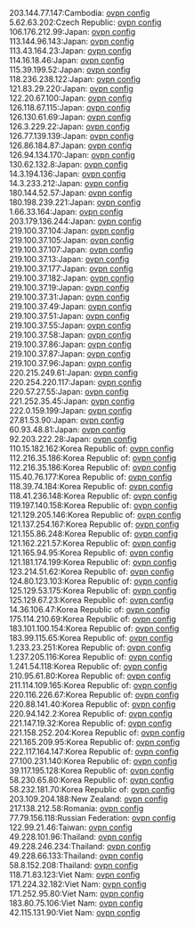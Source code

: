 203.144.77.147:Cambodia: [ovpn config](vpn/203_144_77_147.ovpn)  
5.62.63.202:Czech Republic: [ovpn config](vpn/5_62_63_202.ovpn)  
106.176.212.99:Japan: [ovpn config](vpn/106_176_212_99.ovpn)  
113.144.96.143:Japan: [ovpn config](vpn/113_144_96_143.ovpn)  
113.43.164.23:Japan: [ovpn config](vpn/113_43_164_23.ovpn)  
114.16.18.46:Japan: [ovpn config](vpn/114_16_18_46.ovpn)  
115.39.199.52:Japan: [ovpn config](vpn/115_39_199_52.ovpn)  
118.236.238.122:Japan: [ovpn config](vpn/118_236_238_122.ovpn)  
121.83.29.220:Japan: [ovpn config](vpn/121_83_29_220.ovpn)  
122.20.67.100:Japan: [ovpn config](vpn/122_20_67_100.ovpn)  
126.118.67.115:Japan: [ovpn config](vpn/126_118_67_115.ovpn)  
126.130.61.69:Japan: [ovpn config](vpn/126_130_61_69.ovpn)  
126.3.229.22:Japan: [ovpn config](vpn/126_3_229_22.ovpn)  
126.77.139.139:Japan: [ovpn config](vpn/126_77_139_139.ovpn)  
126.86.184.87:Japan: [ovpn config](vpn/126_86_184_87.ovpn)  
126.94.134.170:Japan: [ovpn config](vpn/126_94_134_170.ovpn)  
130.62.132.8:Japan: [ovpn config](vpn/130_62_132_8.ovpn)  
14.3.194.136:Japan: [ovpn config](vpn/14_3_194_136.ovpn)  
14.3.233.212:Japan: [ovpn config](vpn/14_3_233_212.ovpn)  
180.144.52.57:Japan: [ovpn config](vpn/180_144_52_57.ovpn)  
180.198.239.221:Japan: [ovpn config](vpn/180_198_239_221.ovpn)  
1.66.33.164:Japan: [ovpn config](vpn/1_66_33_164.ovpn)  
203.179.136.244:Japan: [ovpn config](vpn/203_179_136_244.ovpn)  
219.100.37.104:Japan: [ovpn config](vpn/219_100_37_104.ovpn)  
219.100.37.105:Japan: [ovpn config](vpn/219_100_37_105.ovpn)  
219.100.37.107:Japan: [ovpn config](vpn/219_100_37_107.ovpn)  
219.100.37.13:Japan: [ovpn config](vpn/219_100_37_13.ovpn)  
219.100.37.177:Japan: [ovpn config](vpn/219_100_37_177.ovpn)  
219.100.37.182:Japan: [ovpn config](vpn/219_100_37_182.ovpn)  
219.100.37.19:Japan: [ovpn config](vpn/219_100_37_19.ovpn)  
219.100.37.31:Japan: [ovpn config](vpn/219_100_37_31.ovpn)  
219.100.37.49:Japan: [ovpn config](vpn/219_100_37_49.ovpn)  
219.100.37.51:Japan: [ovpn config](vpn/219_100_37_51.ovpn)  
219.100.37.55:Japan: [ovpn config](vpn/219_100_37_55.ovpn)  
219.100.37.58:Japan: [ovpn config](vpn/219_100_37_58.ovpn)  
219.100.37.86:Japan: [ovpn config](vpn/219_100_37_86.ovpn)  
219.100.37.87:Japan: [ovpn config](vpn/219_100_37_87.ovpn)  
219.100.37.96:Japan: [ovpn config](vpn/219_100_37_96.ovpn)  
220.215.249.61:Japan: [ovpn config](vpn/220_215_249_61.ovpn)  
220.254.220.117:Japan: [ovpn config](vpn/220_254_220_117.ovpn)  
220.57.27.55:Japan: [ovpn config](vpn/220_57_27_55.ovpn)  
221.252.35.45:Japan: [ovpn config](vpn/221_252_35_45.ovpn)  
222.0.159.199:Japan: [ovpn config](vpn/222_0_159_199.ovpn)  
27.81.53.90:Japan: [ovpn config](vpn/27_81_53_90.ovpn)  
60.93.48.81:Japan: [ovpn config](vpn/60_93_48_81.ovpn)  
92.203.222.28:Japan: [ovpn config](vpn/92_203_222_28.ovpn)  
110.15.182.162:Korea Republic of: [ovpn config](vpn/110_15_182_162.ovpn)  
112.216.35.186:Korea Republic of: [ovpn config](vpn/112_216_35_186.ovpn)  
112.216.35.186:Korea Republic of: [ovpn config](vpn/112_216_35_186.ovpn)  
115.40.76.177:Korea Republic of: [ovpn config](vpn/115_40_76_177.ovpn)  
118.39.74.184:Korea Republic of: [ovpn config](vpn/118_39_74_184.ovpn)  
118.41.236.148:Korea Republic of: [ovpn config](vpn/118_41_236_148.ovpn)  
119.197.140.158:Korea Republic of: [ovpn config](vpn/119_197_140_158.ovpn)  
121.129.205.146:Korea Republic of: [ovpn config](vpn/121_129_205_146.ovpn)  
121.137.254.167:Korea Republic of: [ovpn config](vpn/121_137_254_167.ovpn)  
121.155.86.248:Korea Republic of: [ovpn config](vpn/121_155_86_248.ovpn)  
121.162.221.57:Korea Republic of: [ovpn config](vpn/121_162_221_57.ovpn)  
121.165.94.95:Korea Republic of: [ovpn config](vpn/121_165_94_95.ovpn)  
121.181.174.199:Korea Republic of: [ovpn config](vpn/121_181_174_199.ovpn)  
123.214.51.62:Korea Republic of: [ovpn config](vpn/123_214_51_62.ovpn)  
124.80.123.103:Korea Republic of: [ovpn config](vpn/124_80_123_103.ovpn)  
125.129.53.175:Korea Republic of: [ovpn config](vpn/125_129_53_175.ovpn)  
125.129.67.23:Korea Republic of: [ovpn config](vpn/125_129_67_23.ovpn)  
14.36.106.47:Korea Republic of: [ovpn config](vpn/14_36_106_47.ovpn)  
175.114.210.69:Korea Republic of: [ovpn config](vpn/175_114_210_69.ovpn)  
183.101.100.154:Korea Republic of: [ovpn config](vpn/183_101_100_154.ovpn)  
183.99.115.65:Korea Republic of: [ovpn config](vpn/183_99_115_65.ovpn)  
1.233.23.251:Korea Republic of: [ovpn config](vpn/1_233_23_251.ovpn)  
1.237.205.116:Korea Republic of: [ovpn config](vpn/1_237_205_116.ovpn)  
1.241.54.118:Korea Republic of: [ovpn config](vpn/1_241_54_118.ovpn)  
210.95.61.80:Korea Republic of: [ovpn config](vpn/210_95_61_80.ovpn)  
211.114.109.165:Korea Republic of: [ovpn config](vpn/211_114_109_165.ovpn)  
220.116.226.67:Korea Republic of: [ovpn config](vpn/220_116_226_67.ovpn)  
220.88.141.40:Korea Republic of: [ovpn config](vpn/220_88_141_40.ovpn)  
220.94.142.2:Korea Republic of: [ovpn config](vpn/220_94_142_2.ovpn)  
221.147.19.32:Korea Republic of: [ovpn config](vpn/221_147_19_32.ovpn)  
221.158.252.204:Korea Republic of: [ovpn config](vpn/221_158_252_204.ovpn)  
221.165.209.95:Korea Republic of: [ovpn config](vpn/221_165_209_95.ovpn)  
222.117.164.147:Korea Republic of: [ovpn config](vpn/222_117_164_147.ovpn)  
27.100.231.140:Korea Republic of: [ovpn config](vpn/27_100_231_140.ovpn)  
39.117.195.128:Korea Republic of: [ovpn config](vpn/39_117_195_128.ovpn)  
58.230.65.80:Korea Republic of: [ovpn config](vpn/58_230_65_80.ovpn)  
58.232.181.70:Korea Republic of: [ovpn config](vpn/58_232_181_70.ovpn)  
203.109.204.188:New Zealand: [ovpn config](vpn/203_109_204_188.ovpn)  
217.138.212.58:Romania: [ovpn config](vpn/217_138_212_58.ovpn)  
77.79.156.118:Russian Federation: [ovpn config](vpn/77_79_156_118.ovpn)  
122.99.21.46:Taiwan: [ovpn config](vpn/122_99_21_46.ovpn)  
49.228.101.96:Thailand: [ovpn config](vpn/49_228_101_96.ovpn)  
49.228.246.234:Thailand: [ovpn config](vpn/49_228_246_234.ovpn)  
49.228.66.133:Thailand: [ovpn config](vpn/49_228_66_133.ovpn)  
58.8.152.208:Thailand: [ovpn config](vpn/58_8_152_208.ovpn)  
118.71.83.123:Viet Nam: [ovpn config](vpn/118_71_83_123.ovpn)  
171.224.32.182:Viet Nam: [ovpn config](vpn/171_224_32_182.ovpn)  
171.252.95.80:Viet Nam: [ovpn config](vpn/171_252_95_80.ovpn)  
183.80.75.106:Viet Nam: [ovpn config](vpn/183_80_75_106.ovpn)  
42.115.131.90:Viet Nam: [ovpn config](vpn/42_115_131_90.ovpn)  

